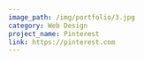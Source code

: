 ```yaml
---
image_path: /img/portfolio/3.jpg
category: Web Design
project_name: Pinterest
link: https://pinterest.com
---
```

